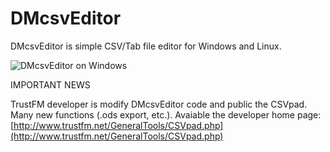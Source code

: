 # DMcsvEditor
DMcsvEditor is simple CSV/Tab file editor for Windows and Linux.

![DMcsvEditor on Windows](https://lh5.googleusercontent.com/-QCOuBgW0ttI/UC1-2ird4rI/AAAAAAAAEkU/oqwPhjSl6TQ/s707/dmcvseditor29.jpg)

IMPORTANT NEWS

TrustFM developer is modify DMcsvEditor code and public the CSVpad. Many new functions (.ods export, etc.). 
Avaiable the developer home page: [http://www.trustfm.net/GeneralTools/CSVpad.php](http://www.trustfm.net/GeneralTools/CSVpad.php) 
